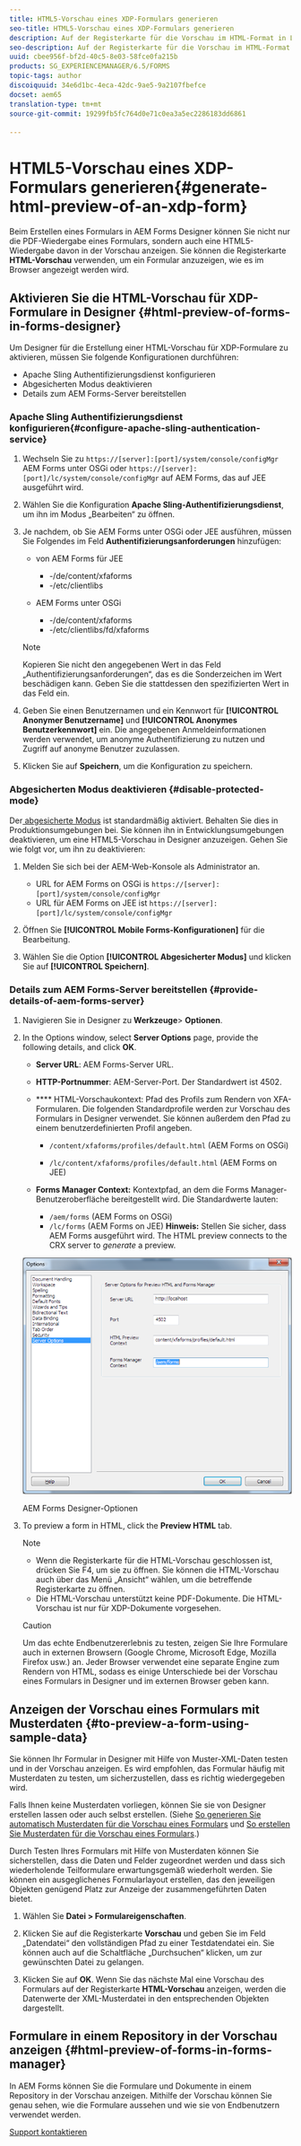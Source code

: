 ```yaml
---
title: HTML5-Vorschau eines XDP-Formulars generieren
seo-title: HTML5-Vorschau eines XDP-Formulars generieren
description: Auf der Registerkarte für die Vorschau im HTML-Format in LiveCycle Designer können Sie das Formular so darstellen, wie es in einem Browser angezeigt würde.
seo-description: Auf der Registerkarte für die Vorschau im HTML-Format in LiveCycle Designer können Sie das Formular so darstellen, wie es in einem Browser angezeigt würde.
uuid: cbee956f-bf2d-40c5-8e03-58fce0fa215b
products: SG_EXPERIENCEMANAGER/6.5/FORMS
topic-tags: author
discoiquuid: 34e6d1bc-4eca-42dc-9ae5-9a2107fbefce
docset: aem65
translation-type: tm+mt
source-git-commit: 19299fb5fc764d0e71c0ea3a5ec2286183dd6861

---
```



# HTML5-Vorschau eines XDP-Formulars generieren{#generate-html-preview-of-an-xdp-form}

Beim Erstellen eines Formulars in AEM Forms Designer können Sie nicht nur die PDF-Wiedergabe eines Formulars, sondern auch eine HTML5-Wiedergabe davon in der Vorschau anzeigen. Sie können die Registerkarte **HTML-Vorschau** verwenden, um ein Formular anzuzeigen, wie es im Browser angezeigt werden wird.

## Aktivieren Sie die HTML-Vorschau für XDP-Formulare in Designer {#html-preview-of-forms-in-forms-designer}

Um Designer für die Erstellung einer HTML-Vorschau für XDP-Formulare zu aktivieren, müssen Sie folgende Konfigurationen durchführen:

* Apache Sling Authentifizierungsdienst konfigurieren 
* Abgesicherten Modus deaktivieren
* Details zum AEM Forms-Server bereitstellen

### Apache Sling Authentifizierungsdienst konfigurieren{#configure-apache-sling-authentication-service} 

1. Wechseln Sie zu `https://[server]:[port]/system/console/configMgr` AEM Forms unter OSGi oder
   `https://[server]:[port]/lc/system/console/configMgr` auf AEM Forms, das auf JEE ausgeführt wird.
1. Wählen Sie die Konfiguration **Apache Sling-Authentifizierungsdienst**, um ihn im Modus „Bearbeiten“ zu öffnen.

1. Je nachdem, ob Sie AEM Forms unter OSGi oder JEE ausführen, müssen Sie Folgendes im Feld **Authentifizierungsanforderungen** hinzufügen:   

   *  von AEM Forms für JEE

      * -/de/content/xfaforms
      * -/etc/clientlibs
   * AEM Forms unter OSGi

      * -/de/content/xfaforms
      * -/etc/clientlibs/fd/xfaforms
   >[!NOTE]
   >
   >Kopieren Sie nicht den angegebenen Wert in das Feld „Authentifizierungsanforderungen“, das es die Sonderzeichen im Wert beschädigen kann. Geben Sie die stattdessen den spezifizierten Wert in das Feld ein.

1. Geben Sie einen Benutzernamen und ein Kennwort für **[!UICONTROL Anonymer Benutzername]** und **[!UICONTROL Anonymes Benutzerkennwort]** ein. Die angegebenen Anmeldeinformationen werden verwendet, um anonyme Authentifizierung zu nutzen und Zugriff auf anonyme Benutzer zuzulassen.
1. Klicken Sie auf **Speichern**, um die Konfiguration zu speichern.

### Abgesicherten Modus deaktivieren {#disable-protected-mode}

Der[ abgesicherte Modus](../../forms/using/get-xdp-pdf-documents-aem.md) ist standardmäßig aktiviert. Behalten Sie dies in Produktionsumgebungen bei. Sie können ihn in Entwicklungsumgebungen deaktivieren, um eine HTML5-Vorschau in Designer anzuzeigen. Gehen Sie wie folgt vor, um ihn zu deaktivieren:

1. Melden Sie sich bei der AEM-Web-Konsole als Administrator an.

   * URL for AEM Forms on OSGi is `https://[server]:[port]/system/console/configMgr`
   * URL für AEM Forms on JEE ist `https://[server]:[port]/lc/system/console/configMgr`

1. Öffnen Sie **[!UICONTROL Mobile Forms-Konfigurationen]** für die Bearbeitung.
1. Wählen Sie die Option **[!UICONTROL Abgesicherter Modus]** und klicken Sie auf **[!UICONTROL Speichern]**.

### Details zum AEM Forms-Server bereitstellen {#provide-details-of-aem-forms-server}

1. Navigieren Sie in Designer zu **Werkzeuge**> **Optionen**.
1. In the Options window, select **Server Options** page, provide the following details, and click **OK**.

   * **Server URL**: AEM Forms-Server URL.

   * **HTTP-Portnummer**: AEM-Server-Port. Der Standardwert ist 4502.
   * **** HTML-Vorschaukontext: Pfad des Profils zum Rendern von XFA-Formularen. Die folgenden Standardprofile werden zur Vorschau des Formulars in Designer verwendet. Sie können außerdem den Pfad zu einem benutzerdefinierten Profil angeben.

      * `/content/xfaforms/profiles/default.html` (AEM Forms on OSGi)

      * `/lc/content/xfaforms/profiles/default.html` (AEM Forms on JEE)
   * **Forms Manager Context:** Kontextpfad, an dem die Forms Manager-Benutzeroberfläche bereitgestellt wird. Die Standardwerte lauten:

      * `/aem/forms` (AEM Forms on OSGi)
      * `/lc/forms` (AEM Forms on JEE)
   **Hinweis:** Stellen Sie sicher, dass AEM Forms ausgeführt wird. The HTML preview connects to the CRX server to *generate* a preview.

   ![AEM Forms Designer-Optionen ](assets/server_options.png)

   AEM Forms Designer-Optionen

1. To preview a form in HTML, click the **Preview HTML** tab.

   >[!NOTE]
   >
   >
   >
   >
   >    * Wenn die Registerkarte für die HTML-Vorschau geschlossen ist, drücken Sie F4, um sie zu öffnen. Sie können die HTML-Vorschau auch über das Menü „Ansicht“ wählen, um die betreffende Registerkarte zu öffnen.
   >    * Die HTML-Vorschau unterstützt keine PDF-Dokumente. Die HTML-Vorschau ist nur für XDP-Dokumente vorgesehen.


   >[!CAUTION]
   >
   >Um das echte Endbenutzererlebnis zu testen, zeigen Sie Ihre Formulare auch in externen Browsern (Google Chrome, Microsoft Edge, Mozilla Firefox usw.) an. Jeder Browser verwendet eine separate Engine zum Rendern von HTML, sodass es einige Unterschiede bei der Vorschau eines Formulars in Designer und im externen Browser geben kann.

## Anzeigen der Vorschau eines Formulars mit Musterdaten {#to-preview-a-form-using-sample-data}

Sie können Ihr Formular in Designer mit Hilfe von Muster-XML-Daten testen und in der Vorschau anzeigen. Es wird empfohlen, das Formular häufig mit Musterdaten zu testen, um sicherzustellen, dass es richtig wiedergegeben wird.

Falls Ihnen keine Musterdaten vorliegen, können Sie sie von Designer erstellen lassen oder auch selbst erstellen. (Siehe [So generieren Sie automatisch Musterdaten für die Vorschau eines Formulars](https://help.adobe.com/en_US/AEMForms/6.1/DesignerHelp/WS107c29ade9134a2c136ae6f212a1f379c94-8000.2.html#WS92d06802c76abadb-728f46ac129b395660c-7efe.2) und [So erstellen Sie Musterdaten für die Vorschau eines Formulars](https://help.adobe.com/en_US/AEMForms/6.1/DesignerHelp/WS107c29ade9134a2c136ae6f212a1f379c94-8000.2.html#WS92d06802c76abadb-728f46ac129b395660c-7eff.2).)

Durch Testen Ihres Formulars mit Hilfe von Musterdaten können Sie sicherstellen, dass die Daten und Felder zugeordnet werden und dass sich wiederholende Teilformulare erwartungsgemäß wiederholt werden. Sie können ein ausgeglichenes Formularlayout erstellen, das den jeweiligen Objekten genügend Platz zur Anzeige der zusammengeführten Daten bietet.

1. Wählen Sie **Datei > Formulareigenschaften**.

1. Klicken Sie auf die Registerkarte **Vorschau** und geben Sie im Feld „Datendatei“ den vollständigen Pfad zu einer Testdatendatei ein. Sie können auch auf die Schaltfläche „Durchsuchen“ klicken, um zur gewünschten Datei zu gelangen.

1. Klicken Sie auf **OK**. Wenn Sie das nächste Mal eine Vorschau des Formulars auf der Registerkarte **HTML-Vorschau** anzeigen, werden die Datenwerte der XML-Musterdatei in den entsprechenden Objekten dargestellt.

## Formulare in einem Repository in der Vorschau anzeigen {#html-preview-of-forms-in-forms-manager}

In AEM Forms können Sie die Formulare und Dokumente in einem Repository in der Vorschau anzeigen. Mithilfe der Vorschau können Sie genau sehen, wie die Formulare aussehen und wie sie von Endbenutzern verwendet werden.

[Support kontaktieren](https://www.adobe.com/account/sign-in.supportportal.html)
